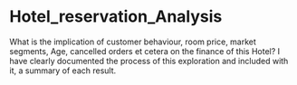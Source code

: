 # Hotel_reservation_Analysis
 What is the implication of customer behaviour, room price, market segments, Age, cancelled orders et cetera on the finance of this Hotel? I have clearly documented the process of this exploration and included with it, a summary of each result. 
